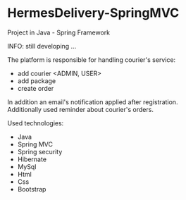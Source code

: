 # HermesDelivery-SpringMVC

Project in Java - Spring Framework

INFO: still developing ...

The platform is responsible for handling courier's service:
- add courier <ADMIN, USER>
- add package
- create order

In addition an email's notification applied after registration. </br>
Additionally used reminder about courier's orders.

Used technologies:
- Java 
- Spring MVC
- Spring security
- Hibernate
- MySql
- Html
- Css
- Bootstrap
